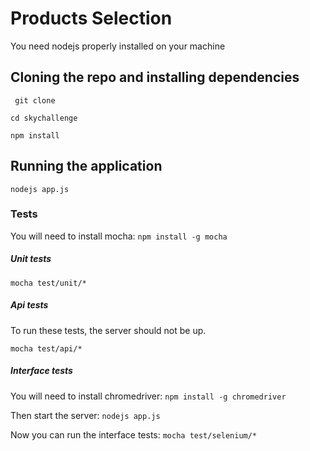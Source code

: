 # Products Selection
You need nodejs properly installed on your machine

## Cloning the repo and installing dependencies
``` git clone```

``` cd skychallenge ```

``` npm install ```

## Running the application

``` nodejs app.js ```

### Tests
You will need to install mocha:
``` npm install -g mocha ```

##### Unit tests
 ``` mocha test/unit/* ```

##### Api tests
To run these tests, the server should not be up.

``` mocha test/api/* ``` 

##### Interface tests
You will need to install chromedriver:
``` npm install -g chromedriver ```

Then start the server: 
``` nodejs app.js ```

Now you can run the interface tests:
``` mocha test/selenium/* ```


